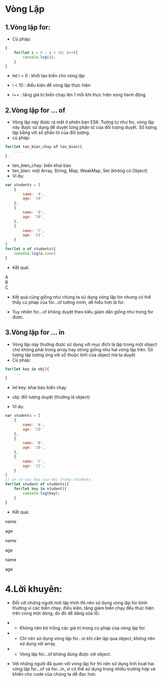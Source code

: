 # Vòng Lặp
## 1.Vòng lặp for:
* Cú pháp:
```javascript
{
    for(let i = 0 ; i < 10; i++){
        console.log(i);
    }
}
```
* let i = 0 : khởi tạo biến cho vòng lặp

* i < 10 : điều kiện để vòng lặp thực hiện

* i++ : tăng giá trị biến chạy lên 1 mỗi khi thực hiện xong hành động

## 2.Vòng lặp for ... of
* Vòng lặp này được ra mắt ở phiên bản ES6. Tương tự như for, vòng lặp này được sử dụng để duyệt từng phần tử của đối tượng duyệt. Số lượng lặp bằng với số phần tử của đối tượng.
* cú pháp:
```javascript
for(let ten_bien_chay of ten_bien){
    ....
}
```
* ten_bien_chay: biến khai báo
* ten_bien: một Array, String, Map, WeakMap, Set (không có Object)
* Ví dụ:
```javascript
var students = [
    {
        name: 'A',
        age: '19'
    },
    {
        name: 'B',
        age: '20',
    },
    {
        name: 'C',
        age: '21',
    }
]
for(let a of students){
    console.log(a.name)
}
```

* Kết quả:

A<br>
B<br>
C

* Kết quả cũng giống như chúng ta sử dụng vòng lặp for nhưng có thể thấy cú pháp của for...of tường minh, dễ hiểu hơn là for.

* Tuy nhiên for...of không duyệt theo kiểu giảm dần giống như trong for được.

## 3.Vòng lặp for ... in
* Vòng lặp này thường được sử dụng với mục đích là lặp trong một object chứ không phải trong array hay string giống như hai vòng lặp trên. Số lượng lặp tương ứng với số thuộc tính của object mà ta duyệt.
* Cú pháp:
```javascript
for(let key in obj){
    ...
}
```
* let key: khai báo biến chạy

* obj: đối tượng duyệt (thường là object)

* Ví dụ:
```javascript
var students = [
    {
        name: 'A',
        age: '19'
    },
    {
        name: 'B',
        age: '20',
    },
    {
        name: 'C',
        age: '21',
    }
]
// in ra cac key cua obj trong students
for(let student of students){
    for(let key in student){
        console.log(key);
    }
}
```
* Kết quả:

name

age

name

age

name

age

# 4.Lời khuyên:
* Đối với những người mới lập trình thì nên sử dụng vòng lặp for bình thường vì các biến chạy, điều kiện, tăng giảm biến chạy đều thực hiện trên cùng một dòng, do đó dễ dàng sửa lỗi.

* * Không nên bỏ trống các giá trị trong cú pháp của vòng lặp for.
* * Chỉ nên sử dụng vòng lặp for...in khi cần lặp qua object, không nên sử dụng với array.
* * Vòng lặp for...of không dùng được với object.
* Với những người đã quen với vòng lặp for thì nên sử dụng linh hoạt hai vòng lặp for...of  và for...in, vì có thể sử dụng trong nhiều trường hợp và khiến cho code của chúng ta dễ đọc hơn.

